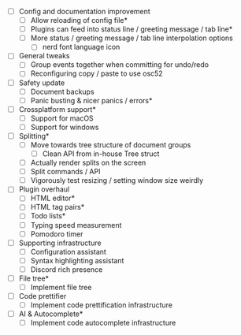 - [ ] Config and documentation improvement
  - [ ] Allow reloading of config file*
  - [ ] Plugins can feed into status line / greeting message / tab line*
  - [ ] More status / greeting message / tab line interpolation options
    - [ ] nerd font language icon
- [ ] General tweaks
  - [ ] Group events together when committing for undo/redo
  - [ ] Reconfiguring copy / paste to use osc52
- [ ] Safety update
  - [ ] Document backups
  - [ ] Panic busting & nicer panics / errors*
- [ ] Crossplatform support*
  - [ ] Support for macOS
  - [ ] Support for windows
- [ ] Splitting*
  - [ ] Move towards tree structure of document groups
    - [ ] Clean API from in-house Tree struct
  - [ ] Actually render splits on the screen
  - [ ] Split commands / API
  - [ ] Vigorously test resizing / setting window size weirdly
- [ ] Plugin overhaul
  - [ ] HTML editor*
  - [ ] HTML tag pairs*
  - [ ] Todo lists*
  - [ ] Typing speed measurement
  - [ ] Pomodoro timer
- [ ] Supporting infrastructure
  - [ ] Configuration assistant
  - [ ] Syntax highlighting assistant
  - [ ] Discord rich presence
- [ ] File tree*
  - [ ] Implement file tree
- [ ] Code prettifier
  - [ ] Implement code prettification infrastructure
- [ ] AI & Autocomplete*
  - [ ] Implement code autocomplete infrastructure
